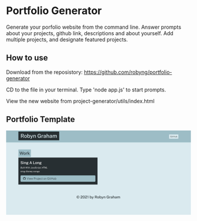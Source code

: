 # Portfolio Generator

Generate your porfolio website from the command line. Answer prompts about your projects, github link, descriptions and about yourself. Add multiple projects, and designate featured projects. 

## How to use
Download from the reposistory: https://github.com/robyng/portfolio-generator

CD to the file in your terminal. Type 'node app.js' to start prompts. 

View the new website from project-generator/utils/index.html

## Portfolio Template
![App Screenshot](./screenshot.png)